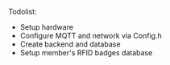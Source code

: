 Todolist:

* Setup hardware
* Configure MQTT and network via Config.h
* Create backend and database
* Setup member's RFID badges database
